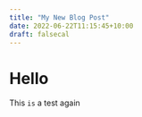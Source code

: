 ```yaml
---
title: "My New Blog Post"
date: 2022-06-22T11:15:45+10:00
draft: falsecal
---
```


# Hello

This `is` a test again
